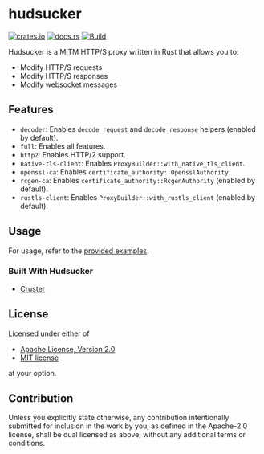 # hudsucker

[![crates.io](https://img.shields.io/crates/v/hudsucker)](https://crates.io/crates/hudsucker)
[![docs.rs](https://docs.rs/hudsucker/badge.svg)](https://docs.rs/hudsucker)
[![Build](https://github.com/omjadas/hudsucker/actions/workflows/build.yml/badge.svg)](https://github.com/omjadas/hudsucker/actions/workflows/build.yml)

Hudsucker is a MITM HTTP/S proxy written in Rust that allows you to:

- Modify HTTP/S requests
- Modify HTTP/S responses
- Modify websocket messages

## Features

- `decoder`: Enables `decode_request` and `decode_response` helpers (enabled by default).
- `full`: Enables all features.
- `http2`: Enables HTTP/2 support.
- `native-tls-client`: Enables `ProxyBuilder::with_native_tls_client`.
- `openssl-ca`: Enables `certificate_authority::OpensslAuthority`.
- `rcgen-ca`: Enables `certificate_authority::RcgenAuthority` (enabled by default).
- `rustls-client`: Enables `ProxyBuilder::with_rustls_client` (enabled by default).

## Usage

For usage, refer to the [provided examples](https://github.com/omjadas/hudsucker/tree/main/examples).

### Built With Hudsucker

- [Cruster](https://github.com/sinKettu/cruster)

## License

Licensed under either of

- [Apache License, Version 2.0](LICENSE-APACHE)
- [MIT license](LICENSE-MIT)

at your option.

## Contribution

Unless you explicitly state otherwise, any contribution intentionally submitted
for inclusion in the work by you, as defined in the Apache-2.0 license, shall be
dual licensed as above, without any additional terms or conditions.
